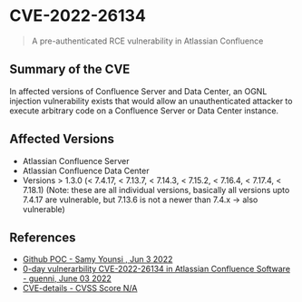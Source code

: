 # CVE-2022-26134

> A pre-authenticated RCE vulnerability in Atlassian Confluence

## Summary of the CVE

In affected versions of Confluence Server and Data Center, an OGNL injection vulnerability exists that would allow an unauthenticated attacker to execute arbitrary code on a Confluence Server or Data Center instance.

## Affected Versions

- Atlassian Confluence Server
- Atlassian Confluence Data Center
- Versions > 1.3.0 (< 7.4.17, < 7.13.7, < 7.14.3, < 7.15.2, < 7.16.4, < 7.17.4, < 7.18.1) (Note: these are all individual versions, basically all versions upto 7.4.17 are vulnerable, but 7.13.6 is not a newer than 7.4.x -> also vulnerable)

## References

- [Github POC - Samy Younsi , Jun 3 2022](https://github.com/Nwqda/CVE-2022-26134)
- [0-day vulnerarbility CVE-2022-26134 in Atlassian Confluence Software - guenni,  June 03 2022](https://borncity.com/win/2022/06/03/0-day-schwachstelle-cve-2022-26134-in-atlassian-confluence-software/)
- [CVE-details - CVSS Score N/A](https://www.cvedetails.com/cve/CVE-2022-26134/)